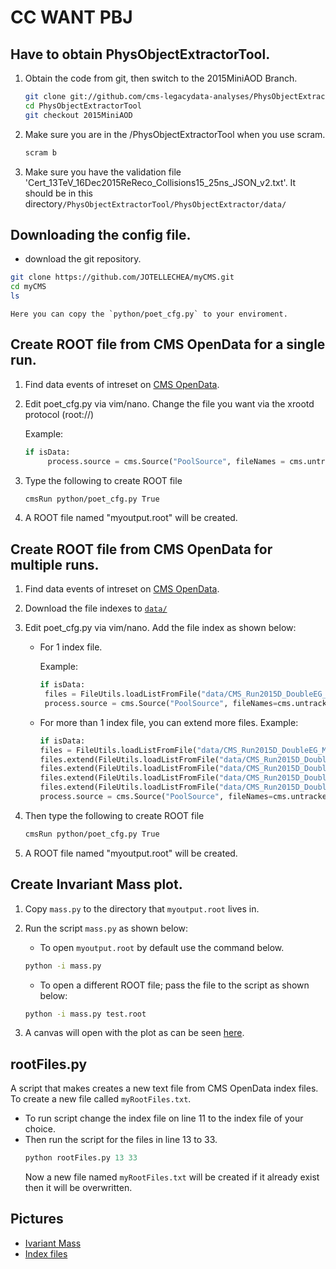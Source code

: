 # CC WANT PBJ
## Have to obtain PhysObjectExtractorTool.
1. Obtain the code from git, then switch to the 2015MiniAOD Branch.
	```bash
	git clone git://github.com/cms-legacydata-analyses/PhysObjectExtractorTool.git
	cd PhysObjectExtractorTool
	git checkout 2015MiniAOD
	```
2. Make sure you are in the /PhysObjectExtractorTool when you use scram.
	```bash 
	scram b
	```
3. Make sure you have the validation file 'Cert_13TeV_16Dec2015ReReco_Collisions15_25ns_JSON_v2.txt'.
	It should be in this directory```/PhysObjectExtractorTool/PhysObjectExtractor/data/```

## Downloading the config file.
   
  - download the git repository.
  
   ```bash
   git clone https://github.com/JOTELLECHEA/myCMS.git
   cd myCMS
   ls
   ```
    Here you can copy the `python/poet_cfg.py` to your enviroment.

## Create ROOT file from CMS OpenData for a single run.

1. Find data events of intreset on [CMS OpenData](https://opendata.cern.ch/).

2. Edit poet_cfg.py via vim/nano. Change the file you want via the xrootd protocol (root://)

   Example:
   ```python
   if isData:
		process.source = cms.Source("PoolSource", fileNames = cms.untracked.vstring("root://eospublic.cern.ch//eos/opendata/cms/Run2015D/DoubleEG/MINIAOD/08Jun2016-v1/10000/00387F48-342F-E611-AB5D-0CC47A4D76AC.root")
   ```
3. Type the following to create ROOT file

   ```bash
   cmsRun python/poet_cfg.py True
   ```
4. A ROOT file named "myoutput.root" will be created.

## Create ROOT file from CMS OpenData for multiple runs.

1. Find data events of intreset on [CMS OpenData](https://opendata.cern.ch/).

2. Download the file indexes to [`data/`](https://github.com/JOTELLECHEA/myCMS/tree/main/data)

3. Edit poet_cfg.py via vim/nano. Add the file index as shown below:
	- For 1 index file. 

  	   Example:
	   ```python
	   if isData:
	    files = FileUtils.loadListFromFile("data/CMS_Run2015D_DoubleEG_MINIAOD_08Jun2016-v1_10000_file_index.txt")
	    process.source = cms.Source("PoolSource", fileNames=cms.untracked.vstring(*files))
	   ```
	- For more than 1 index file, you can extend more files.
		Example:
		```python
		if isData:
	    files = FileUtils.loadListFromFile("data/CMS_Run2015D_DoubleEG_MINIAOD_08Jun2016-v1_10000_file_index.txt")
	    files.extend(FileUtils.loadListFromFile("data/CMS_Run2015D_DoubleEG_MINIAOD_08Jun2016-v1_40000_file_index.txt"))
	    files.extend(FileUtils.loadListFromFile("data/CMS_Run2015D_DoubleEG_MINIAOD_08Jun2016-v1_70000_file_index.txt"))
	    files.extend(FileUtils.loadListFromFile("data/CMS_Run2015D_DoubleEG_MINIAOD_08Jun2016-v1_80000_file_index.txt"))
	    files.extend(FileUtils.loadListFromFile("data/CMS_Run2015D_DoubleEG_MINIAOD_08Jun2016-v1_80001_file_index.txt"))
	    process.source = cms.Source("PoolSource", fileNames=cms.untracked.vstring(*files))
	    ```

4. Then type the following to create ROOT file

   ```bash
   cmsRun python/poet_cfg.py True
   ```
5. A ROOT file named "myoutput.root" will be created.

## Create Invariant Mass plot.

1. Copy `mass.py` to the directory that `myoutput.root` lives in.

2. Run the script `mass.py` as shown below:
	- To open `myoutput.root` by default use the command below.

	```bash
	python -i mass.py
	```
	- To open a different ROOT file; pass the file to the script as shown below:
	```bash
	python -i mass.py test.root
	```

3. A canvas will open with the plot as can be seen [here](https://github.com/JOTELLECHEA/myCMS/blob/main/example1.pdf).


## rootFiles.py

A script that makes creates a new text file from CMS OpenData index files. To create a new file called `myRootFiles.txt`.

- To run script change the index file on line 11 to the index file of your choice.
- Then run the script for the files in line 13 to 33. 
	```python 
	python rootFiles.py 13 33 
	``` 
	Now a new file named `myRootFiles.txt` will be created if it already exist then it will be overwritten.

## Pictures

- [Ivariant Mass](https://github.com/JOTELLECHEA/myCMS/blob/main/zboson/plots/example1.pdf)
- [Index files](https://github.com/JOTELLECHEA/myCMS/blob/main/zboson/plots/example2.png)



